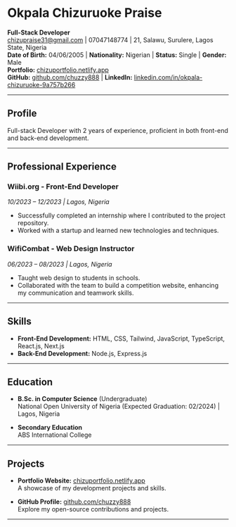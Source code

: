 # Okpala Chizuruoke Praise

**Full-Stack Developer**  
[chizupraise31@gmail.com](mailto:chizupraise31@gmail.com) | 07047148774 | 21, Salawu, Surulere, Lagos State, Nigeria  
**Date of Birth:** 04/06/2005 | **Nationality:** Nigerian | **Status:** Single | **Gender:** Male  
**Portfolio:** [chizuportfolio.netlify.app](https://chizuportfolio.netlify.app)  
**GitHub:** [github.com/chuzzy888](https://github.com/chuzzy888) | **LinkedIn:** [linkedin.com/in/okpala-chizuruoke-9a757b266](https://linkedin.com/in/okpala-chizuruoke-9a757b266)

---

## Profile

Full-stack Developer with 2 years of experience, proficient in both front-end and back-end development.

---

## Professional Experience

### Wiibi.org - **Front-End Developer**

_10/2023 – 12/2023 | Lagos, Nigeria_

- Successfully completed an internship where I contributed to the project repository.
- Worked with a startup and learned new technologies and techniques.

### WifiCombat - **Web Design Instructor**

_06/2023 – 08/2023 | Lagos, Nigeria_

- Taught web design to students in schools.
- Collaborated with the team to build a competition website, enhancing my communication and teamwork skills.

---

## Skills

- **Front-End Development:** HTML, CSS, Tailwind, JavaScript, TypeScript, React.js, Next.js
- **Back-End Development:** Node.js, Express.js

---

## Education

- **B.Sc. in Computer Science** (Undergraduate)  
  National Open University of Nigeria (Expected Graduation: 02/2024) | Lagos, Nigeria

- **Secondary Education**  
  ABS International College

---

## Projects

- **Portfolio Website:** [chizuportfolio.netlify.app](https://chizuportfolio.netlify.app)  
  A showcase of my development projects and skills.

- **GitHub Profile:** [github.com/chuzzy888](https://github.com/chuzzy888)  
  Explore my open-source contributions and projects.

---
